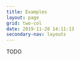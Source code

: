```yaml
---
title: Examples
layout: page
grid: two-col
date: 2019-11-28 14:11:13
secondary-nav: layouts
---
```

TODO

